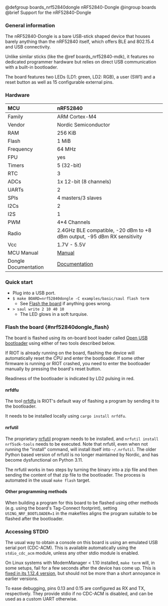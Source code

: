 @defgroup    boards_nrf52840dongle nRF52840-Dongle
@ingroup     boards
@brief       Support for the nRF52840-Dongle

### General information

The nRF52840-Dongle is a bare USB-stick shaped device that houses barely
anything than the nRF52840 itself, which offers BLE and 802.15.4 and USB
connectivity.

Unlike similar sticks (like the @ref boards_nrf52840-mdk), it features no
dedicated programmer hardware but relies on direct USB communication with a
built-in bootloader.

The board features two LEDs (LD1: green, LD2: RGB), a user (SW1) and a
reset button as well as 15 configurable external pins.

### Hardware

| MCU                   | nRF52840                                                                                                          |
|:--------------------- |:------------------------------------------------------------------------------------------------------------------|
| Family                | ARM Cortex-M4                                                                                                     |
| Vendor                | Nordic Semiconductor                                                                                              |
| RAM                   | 256 KiB                                                                                                           |
| Flash                 | 1 MiB                                                                                                             |
| Frequency             | 64 MHz                                                                                                            |
| FPU                   | yes                                                                                                               |
| Timers                | 5 (32-bit)                                                                                                        |
| RTC                   | 3                                                                                                                 |
| ADCs                  | 1x 12-bit (8 channels)                                                                                            |
| UARTs                 | 2                                                                                                                 |
| SPIs                  | 4 masters/3 slaves                                                                                                |
| I2Cs                  | 2                                                                                                                 |
| I2S                   | 1                                                                                                                 |
| PWM                   | 4*4 Channels                                                                                                      |
| Radio                 | 2.4GHz BLE compatible, -20 dBm to +8 dBm output, -95 dBm RX sensitivity                                           |
| Vcc                   | 1.7V - 5.5V                                                                                                       |
| MCU Manual            | [Manual](https://docs-be.nordicsemi.com/bundle/ps_nrf52840/attach/nRF52840_PS_v1.11.pdf)                          |
| Dongle Documentation  | [Documentation](https://docs.nordicsemi.com/bundle/ug_nrf52840_dongle/page/UG/nrf52840_Dongle/intro.html)         |

### Quick start

- Plug into a USB port.
- `$ make BOARD=nrf52840dongle -C examples/basic/saul flash term`
  - See [Flash the board](#nrf52840dongle_flash) if anything goes wrong.
- `> saul write 2 10 40 10`
  - The LED glows in a soft turquise.

### Flash the board {#nrf52840dongle_flash}

The board is flashed using its on-board boot loader
called [Open USB bootloader](https://devzone.nordicsemi.com/nordic/short-range-guides/b/getting-started/posts/nrf52840-dongle-programming-tutorial)
using either of two tools described below.

If RIOT is already running on the board, flashing the device will automatically reset the CPU and enter
the bootloader.
If some other firmware is running or RIOT crashed, you need to enter the bootloader
manually by pressing the board's reset button.

Readiness of the bootloader is indicated by LD2 pulsing in red.

#### nrfdfu

The tool [nrfdfu](https://github.com/knurling-rs/nrfdfu-rs/)
is RIOT's default way of flashing a program by sending it to the bootloader.

It needs to be installed locally using `cargo install nrfdfu`.

#### nrfutil

The proprietary
[nrfutil](https://www.nordicsemi.com/Products/Development-tools/nRF-Util) program needs to
be installed, and `nrfutil install nrf5sdk-tools` needs to be executed. Note
that nrfutil, even when not running the "install" command, will install itself
into `~/.nrfutil`. The older Python based version of nrfutil is no longer
maintained by Nordic, and has become dysfunctional on Python 3.11.

The nrfutil works in two steps by turning the binary into a zip file and then sending the content of that zip file to the
bootloader. The process is automated in the usual `make flash` target.

#### Other programming methods

When building a program for this board to be flashed using other methods
(e.g. using the board's Tag-Connect footprint),
setting `USING_NRF_BOOTLOADER=1` in the makefiles aligns the program suitable to be flashed after the bootloader.

### Accessing STDIO

The usual way to obtain a console on this board is using an emulated USB serial port (CDC-ACM).
This is available automatically using the `stdio_cdc_acm` module,
unless any other stdio module is enabled.

On Linux systems with ModemManager < 1.10 installed,
`make term` will, in some setups, fail for a few seconds after the device has come up.
This is [fixed in its 1.12.4 version](https://gitlab.freedesktop.org/mobile-broadband/ModemManager/issues/164),
but should not be more than a short annoyance in earlier versions.

To ease debugging,
pins 0.13 and 0.15 are configured as RX and TX, respectively.
They provide stdio if no CDC-ACM is disabled,
and can be used as a custom UART otherwise.
